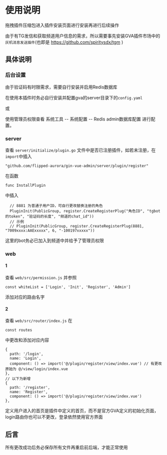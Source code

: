 # 使用说明

拖拽插件压缩包进入插件安装页面进行安装再进行后续操作

由于有TG发信和获取频道用户信息的需求，所以需要事先安装GVA插件市场中的```灰机消息发送插件```(也即是 https://github.com/spiritysdx/tgm )

## 具体说明

### 后台设置

由于验证码有时限需求，需要自行安装并启用Redis数据库

在使用本插件时务必自行安装并配置gva的server目录下的```config.yaml```

或

使用管理员权限查看 系统工具 -- 系统配置 -- Redis admin数据库配置 进行配置。

### server

查看 ```server/initialize/plugin.go``` 文件中是否已注册插件，如若未注册，在```import```中插入

```
"github.com/flipped-aurora/gin-vue-admin/server/plugin/register"
```

在函数

```
func InstallPlugin
```

中插入

```
  // 8881 为普通子用户ID，可自行更改替换注册的角色
  PluginInit(PublicGroup, register.CreateRegisterPlug("角色ID", "tgbot的token", "验证码的长度", "频道的chat_id"))
  // 示例
  // PluginInit(PublicGroup, register.CreateRegisterPlug(8881, "7009xxxx:AAExxxxx", 6, "-100197xxxxx"))
```

这里的bot务必已加入到频道中并给予了管理员权限

### web

#### 1

查看 ```web/src/permission.js``` 并参照

```
const whiteList = ['Login', 'Init', 'Register', 'Admin']
```

添加对应的路由名字

#### 2

查看 ```web/src/router/index.js``` 在

```
const routes
```

中更改和添加对应内容

```
{
  path: '/login',
  name: 'Login',
  component: () => import('@/plugin/register/view/index.vue') // 有更改 原始为 @/view/login/index.vue
},
// 以下为新增
{
  path: '/register',
  name: 'Register',
  component: () => import('@/plugin/register/view/index.vue')
},
```

定义用户进入的首页是插件中定义的首页，而不是官方GVA定义的初始化页面，login路由你也可以不更改，登录依然使用官方界面

## 后言

所有更改成功后务必保存所有文件再重启前后端，才能正常使用
